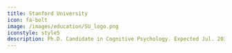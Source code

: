 ```yaml
---
title: Stanford University
icon: fa-bolt
image: /images/education/SU_logo.png
iconstyle: style5
description: Ph.D. Candidate in Cognitive Psychology. Expected Jul. 2019
---
```

